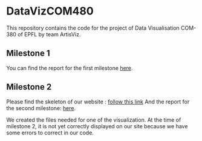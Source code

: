 # DataVizCOM480
This repository contains the code for the project of Data Visualisation COM-380 of EPFL by team ArtisViz.

## Milestone 1

You can find the report for the first milestone [here](https://github.com/com-480-data-visualization/datavis-project-2022-artisviz/blob/main/Milestone1/DataViz_Milestone1.pdf).

## Milestone 2

Please find the skeleton of our website : [follow this link](https://com-480-data-visualization.github.io/datavis-project-2022-artisviz/)
And the report for the second milestone: [here](https://github.com/com-480-data-visualization/datavis-project-2022-artisviz/blob/main/Milestone1/DataViz_Milestone1.pdf).

We created the files needed for one of the visualization. At the time of milestone 2, it is not yet correctly displayed on our site because we have some errors to correct in our code.